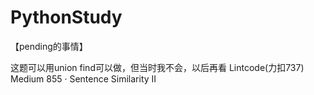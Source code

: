 # PythonStudy

【pending的事情】

这题可以用union find可以做，但当时我不会，以后再看
Lintcode(力扣737) Medium 855 · Sentence Similarity II